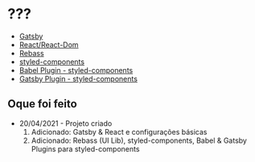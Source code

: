 # ???

* [Gatsby](https://www.gatsbyjs.com/)
* [React/React-Dom](https://pt-br.reactjs.org/) 
* [Rebass](https://rebassjs.org/)
* [styled-components](https://styled-components.com/)
* [Babel Plugin - styled-components](https://github.com/styled-components/babel-plugin-styled-components)
* [Gatsby Plugin - styled-components](https://www.gatsbyjs.com/plugins/gatsby-plugin-styled-components/) 

## Oque foi feito

* 20/04/2021 - Projeto criado
  1. Adicionado: Gatsby & React e configurações básicas
  1. Adicionado: Rebass (UI Lib), styled-components, Babel & Gatsby Plugins para styled-components